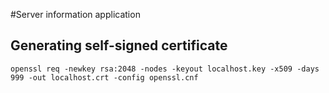 #Server information application

## Generating self-signed certificate
```
openssl req -newkey rsa:2048 -nodes -keyout localhost.key -x509 -days 999 -out localhost.crt -config openssl.cnf
```
